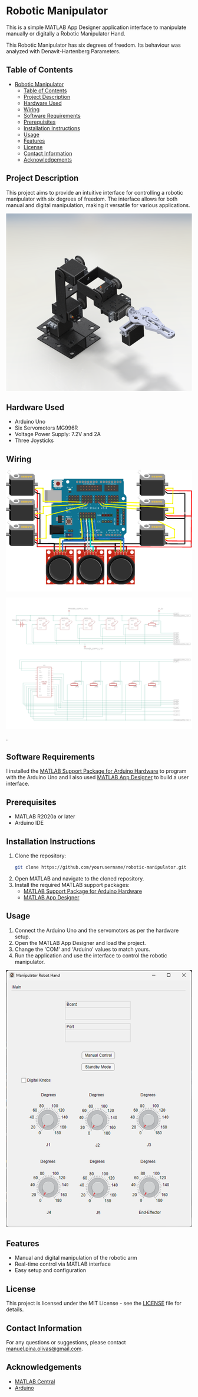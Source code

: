 # Robotic Manipulator

This is a simple MATLAB App Designer application interface to manipulate manually or digitally a Robotic Manipulator Hand.

This Robotic Manipulator has six degrees of freedom. Its behaviour was analyzed with Denavit-Hartenberg Parameters.

## Table of Contents
- [Robotic Manipulator](#robotic-manipulator)
  - [Table of Contents](#table-of-contents)
  - [Project Description](#project-description)
  - [Hardware Used](#hardware-used)
  - [Wiring](#wiring)
  - [Software Requirements](#software-requirements)
  - [Prerequisites](#prerequisites)
  - [Installation Instructions](#installation-instructions)
  - [Usage](#usage)
  - [Features](#features)
  - [License](#license)
  - [Contact Information](#contact-information)
  - [Acknowledgements](#acknowledgements)

## Project Description
This project aims to provide an intuitive interface for controlling a robotic manipulator with six degrees of freedom. The interface allows for both manual and digital manipulation, making it versatile for various applications.

<p align="center">
  <img width="auto" height="auto" src="img/structure.png">
</p>

## Hardware Used
<ul>
    <li>Arduino Uno</li>
    <li>Six Servomotors MG996R</li>
    <li>Voltage Power Supply: 7.2V and 2A</li>
    <li>Three Joysticks</li>
</ul>

## Wiring

<p align="center">
  <img width="auto" height="auto" src="img/pictoric.png">
</p>

<p align="center">
  <img width="auto" height="auto" src="img/schematical.jpg">
</p>.

## Software Requirements
I installed the <a href="https://la.mathworks.com/matlabcentral/fileexchange/47522-matlab-support-package-for-arduino-hardware" target="_blank">MATLAB Support Package for Arduino Hardware</a> to program with the Arduino Uno and I also used <a href="https://la.mathworks.com/products/matlab/app-designer.html" target="_blank">MATLAB App Designer</a> to build a user interface.

## Prerequisites
- MATLAB R2020a or later
- Arduino IDE

## Installation Instructions
1. Clone the repository:
    ```sh
    git clone https://github.com/yourusername/robotic-manipulator.git
    ```
2. Open MATLAB and navigate to the cloned repository.
3. Install the required MATLAB support packages:
    - <a href="https://la.mathworks.com/matlabcentral/fileexchange/47522-matlab-support-package-for-arduino-hardware" target="_blank">MATLAB Support Package for Arduino Hardware</a>
    - <a href="https://la.mathworks.com/products/matlab/app-designer.html" target="_blank">MATLAB App Designer</a>

## Usage
1. Connect the Arduino Uno and the servomotors as per the hardware setup.
2. Open the MATLAB App Designer and load the project.
3. Change the 'COM' and 'Arduino' values to match yours.
4. Run the application and use the interface to control the robotic manipulator.

<p align="center">
  <img width="auto" height="auto" src="img/interface.png">
</p>

## Features
- Manual and digital manipulation of the robotic arm
- Real-time control via MATLAB interface
- Easy setup and configuration

<!-- ## Contributing
Contributions are welcome! Please read the [contributing guidelines](CONTRIBUTING.md) first. -->

## License
This project is licensed under the MIT License - see the [LICENSE](LICENSE) file for details.

## Contact Information
For any questions or suggestions, please contact [manuel.pina.olivas@gmail.com](mailto:manuel.pina.olivas@gmail.com).

## Acknowledgements
- [MATLAB Central](https://www.mathworks.com/matlabcentral)
- [Arduino](https://www.arduino.cc/)